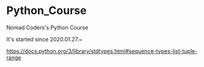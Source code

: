 # Python_Course
Nomad Coders's Python Course

It's started since 2020.01.27.~

https://docs.python.org/3/library/stdtypes.html#sequence-types-list-tuple-range
